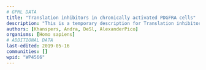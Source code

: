 ```yaml
---
# GPML DATA
title: "Translation inhibitors in chronically activated PDGFRA cells"
description: "This is a temporary description for Translation inhibitors in chronically activated PDGFRA cells"
authors: [Khanspers, Andra, DeSl, AlexanderPico]
organisms: [Homo sapiens]
# ADDITIONAL DATA
last-edited: 2019-05-16
communities: []
wpid: "WP4566"
---
```

